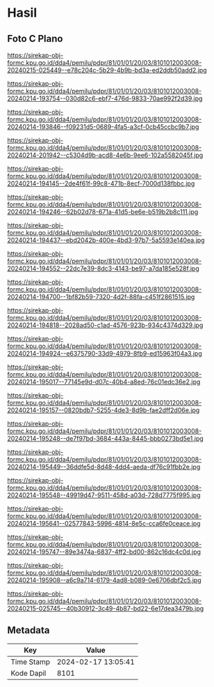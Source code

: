 # Hasil

## Foto C Plano

https://sirekap-obj-formc.kpu.go.id/dda4/pemilu/pdpr/81/01/01/20/03/8101012003008-20240215-025449--e78c204c-5b29-4b9b-bd3a-ed2ddb50add2.jpg

https://sirekap-obj-formc.kpu.go.id/dda4/pemilu/pdpr/81/01/01/20/03/8101012003008-20240214-193754--030d82c6-ebf7-476d-9833-70ae992f2d39.jpg

https://sirekap-obj-formc.kpu.go.id/dda4/pemilu/pdpr/81/01/01/20/03/8101012003008-20240214-193846--f09231d5-0689-4fa5-a3cf-0cb45ccbc9b7.jpg

https://sirekap-obj-formc.kpu.go.id/dda4/pemilu/pdpr/81/01/01/20/03/8101012003008-20240214-201942--c5304d9b-acd8-4e6b-9ee6-102a5582045f.jpg

https://sirekap-obj-formc.kpu.go.id/dda4/pemilu/pdpr/81/01/01/20/03/8101012003008-20240214-194145--2de4f61f-99c8-471b-8ecf-7000d138fbbc.jpg

https://sirekap-obj-formc.kpu.go.id/dda4/pemilu/pdpr/81/01/01/20/03/8101012003008-20240214-194246--62b02d78-671a-41d5-be6e-b519b2b8c111.jpg

https://sirekap-obj-formc.kpu.go.id/dda4/pemilu/pdpr/81/01/01/20/03/8101012003008-20240214-194437--ebd2042b-400e-4bd3-97b7-5a5593e140ea.jpg

https://sirekap-obj-formc.kpu.go.id/dda4/pemilu/pdpr/81/01/01/20/03/8101012003008-20240214-194552--22dc7e39-8dc3-4143-be97-a7da185e528f.jpg

https://sirekap-obj-formc.kpu.go.id/dda4/pemilu/pdpr/81/01/01/20/03/8101012003008-20240214-194700--1bf82b59-7320-4d2f-88fa-c451f2861515.jpg

https://sirekap-obj-formc.kpu.go.id/dda4/pemilu/pdpr/81/01/01/20/03/8101012003008-20240214-194818--2028ad50-c1ad-4576-923b-934c4374d329.jpg

https://sirekap-obj-formc.kpu.go.id/dda4/pemilu/pdpr/81/01/01/20/03/8101012003008-20240214-194924--e6375790-33d9-4979-8fb9-ed15963f04a3.jpg

https://sirekap-obj-formc.kpu.go.id/dda4/pemilu/pdpr/81/01/01/20/03/8101012003008-20240214-195017--77145e9d-d07c-40b4-a8ed-76c01edc36e2.jpg

https://sirekap-obj-formc.kpu.go.id/dda4/pemilu/pdpr/81/01/01/20/03/8101012003008-20240214-195157--0820bdb7-5255-4de3-8d9b-fae2dff2d06e.jpg

https://sirekap-obj-formc.kpu.go.id/dda4/pemilu/pdpr/81/01/01/20/03/8101012003008-20240214-195248--de7f97bd-3684-443a-8445-bbb0273bd5e1.jpg

https://sirekap-obj-formc.kpu.go.id/dda4/pemilu/pdpr/81/01/01/20/03/8101012003008-20240214-195449--36ddfe5d-8d48-4dd4-aeda-df76c91fbb2e.jpg

https://sirekap-obj-formc.kpu.go.id/dda4/pemilu/pdpr/81/01/01/20/03/8101012003008-20240214-195548--49919d47-9511-458d-a03d-728d7775f995.jpg

https://sirekap-obj-formc.kpu.go.id/dda4/pemilu/pdpr/81/01/01/20/03/8101012003008-20240214-195641--02577843-5996-4814-8e5c-cca6fe0ceace.jpg

https://sirekap-obj-formc.kpu.go.id/dda4/pemilu/pdpr/81/01/01/20/03/8101012003008-20240214-195747--89e3474a-6837-4ff2-bd00-862c16dc4c0d.jpg

https://sirekap-obj-formc.kpu.go.id/dda4/pemilu/pdpr/81/01/01/20/03/8101012003008-20240214-195908--a6c9a714-6179-4ad8-b089-0e6706dbf2c5.jpg

https://sirekap-obj-formc.kpu.go.id/dda4/pemilu/pdpr/81/01/01/20/03/8101012003008-20240215-025745--40b30912-3c49-4b87-bd22-6e17dea3479b.jpg


## Metadata

| Key        | Value               |
| ---------- | ------------------- |
| Time Stamp | 2024-02-17 13:05:41 |
| Kode Dapil | 8101                |



